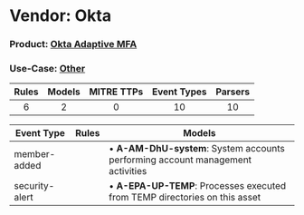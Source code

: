Vendor: Okta
============
### Product: [Okta Adaptive MFA](../ds_okta_okta_adaptive_mfa.md)
### Use-Case: [Other](../../../../UseCases/uc_other.md)

| Rules | Models | MITRE TTPs | Event Types | Parsers |
|:-----:|:------:|:----------:|:-----------:|:-------:|
|   6   |   2    |     0      |     10      |   10    |

| Event Type     | Rules | Models                                                                              |
| -------------- | ----- | ----------------------------------------------------------------------------------- |
| member-added   |       |  • <b>A-AM-DhU-system</b>: System accounts performing account management activities |
| security-alert |       |  • <b>A-EPA-UP-TEMP</b>: Processes executed from TEMP directories on this asset     |